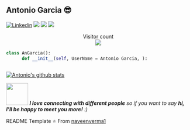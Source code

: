 ## Antonio Garcia 😎
[![Linkedin](https://img.shields.io/badge/-LinkedIn-222222?style=flat-square&logo=Linkedin&logoColor=white&link=https://www.linkedin.com/in/AnGarcia30/)](https://www.linkedin.com/in/AnGarcia30/)
[![](https://img.shields.io/badge/Telegram-naveenv01-blue)](https://t.me/naveenv01)
[![](https://img.shields.io/badge/Leetcode-naveenverma-brightgreen)](https://leetcode.com/naveenverma/)
[![](https://img.shields.io/badge/Gmail-01naveenv%40gmail.com-red)](https://mail.google.com/mail/u/0/?tab=km#inbox)

<p align="center"> 
  Visitor count<br>
  <img src="https://profile-counter.glitch.me/AntonioGarcia30/count.svg" />
</p>



```Python
class AnGarcia():
      def __init__(self, UserName = Antonio Garcia, ):
            

```
[![Antonio's github stats](https://github-readme-stats.vercel.app/api?username=AntonioGarcia30&show_icons=true&theme=merko&hide=["contribs","issues"])](https://github.com/AntonioGacia30)

<img src="https://media.giphy.com/media/LnQjpWaON8nhr21vNW/giphy.gif" width="60"> <em><b>I love connecting with different people</b> so if you want to say <b>hi, I'll be happy to meet you more!</b> :)</em>

README Template ⭐️ From [naveenverma1](https://github.com/naveenverma1)
